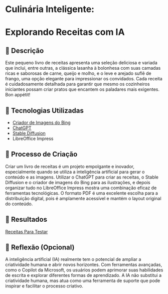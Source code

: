 # Culinária Inteligente: 
# Explorando Receitas com IA

## 📒 Descrição
Este pequeno livro de receitas apresenta uma seleção deliciosa e variada que inclui, entre outras, a clássica lasanha à bolonhesa com suas camadas ricas e saborosas de carne, queijo e molho, e o leve e arejado suflê de frango, uma opção elegante para impressionar os convidados. Cada receita é cuidadosamente detalhada para garantir que mesmo os cozinheiros iniciantes possam criar pratos que encantem os paladares mais exigentes. Bon appétit!

## 🤖 Tecnologias Utilizadas
- [Criador de Imagens do Bing](https://www.bing.com/images/create?FORM=GDPGLP)
- [ChatGPT](https://chatgpt.com/)
- [Stable Diffusion](https://stablediffusionweb.com/)
- LibreOffice Impress
  
## 🧐 Processo de Criação
Criar um livro de receitas é um projeto empolgante e inovador, especialmente quando se utiliza a inteligência artificial para gerar o conteúdo e as imagens. Utilizar o ChatGPT para criar as receitas, o Stable Diffusion e o criador de imagens do Bing para as ilustrações, e depois organizar tudo no LibreOffice Impress mostra uma combinação eficaz de ferramentas tecnológicas. O formato PDF é uma excelente escolha para a distribuição digital, pois é amplamente acessível e mantém o layout original do conteúdo.

## 🚀 Resultados
[Receitas Para Testar](https://github.com/cpuouucp/lab-natty-or-not/blob/cpuouucp-patch-1/Receitas%20Para%20Cozinhar.pdf)
    
## 💭 Reflexão (Opcional)
A inteligência artificial (IA) realmente tem o potencial de ampliar a criatividade humana e abrir novos horizontes. Com ferramentas avançadas, como o Copilot da Microsoft, os usuários podem aprimorar suas habilidades de escrita e explorar diferentes formas de aprendizado. A IA não substitui a criatividade humana, mas atua como uma ferramenta de suporte que pode inspirar e facilitar o processo criativo.

